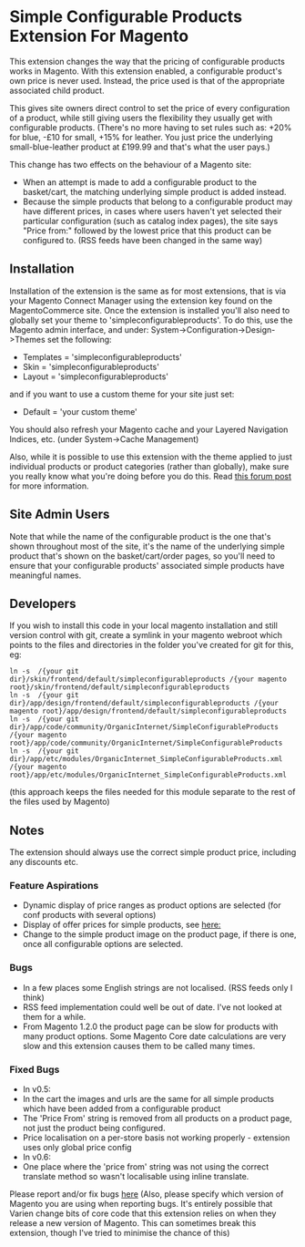 Simple Configurable Products Extension For Magento
==================================================

This extension changes the way that the pricing of configurable products works in Magento.
With this extension enabled, a configurable product's own price is never used. Instead, the price used is that of the appropriate associated child product.

This gives site owners direct control to set the price of every configuration of a product, while still giving users the flexibility they usually get with configurable products.
(There's no more having to set rules such as: +20% for blue, -£10 for small, +15% for leather. You just price the underlying small-blue-leather product at £199.99 and that's what the user pays.)


This change has two effects on the behaviour of a Magento site:

* When an attempt is made to add a configurable product to the basket/cart, the matching underlying simple product is added instead.
* Because the simple products that belong to a configurable product may have different prices, in cases where users haven't yet selected their particular configuration (such as catalog index pages), the site says "Price from:" followed by the lowest price that this product can be configured to. (RSS feeds have been changed in the same way)



Installation
------------

Installation of the extension is the same as for most extensions, that is via your Magento Connect Manager using the extension key found on the MagentoCommerce site.
Once the extension is installed you'll also need to globally set your theme to 'simpleconfigurableproducts'.
To do this, use the Magento admin interface, and under: System->Configuration->Design->Themes set the following:

* Templates = 'simpleconfigurableproducts'
* Skin = 'simpleconfigurableproducts'
* Layout = 'simpleconfigurableproducts'

and if you want to use a custom theme for your site just set:

* Default = 'your custom theme'


You should also refresh your Magento cache and your Layered Navigation Indices, etc. (under System->Cache Management)


Also, while it is possible to use this extension with the theme applied to just individual products or product categories (rather than globally), make sure you really know what you're doing before you do this.  Read [this forum post](http://www.magentocommerce.com/boards/viewreply/80059/) for more information.



Site Admin Users
----------------

Note that while the name of the configurable product is the one that's shown throughout most of the site, it's the name of the underlying simple product that's shown on the basket/cart/order pages, so you'll need to ensure that your configurable products' associated simple products have meaningful names.


Developers
----------

If you wish to install this code in your local magento installation and still version control with git, create a symlink in your magento webroot which points to the files and directories in the folder you've created for git for this, eg:

    ln -s  /{your git dir}/skin/frontend/default/simpleconfigurableproducts /{your magento root}/skin/frontend/default/simpleconfigurableproducts
    ln -s  /{your git dir}/app/design/frontend/default/simpleconfigurableproducts /{your magento root}/app/design/frontend/default/simpleconfigurableproducts
    ln -s  /{your git dir}/app/code/community/OrganicInternet/SimpleConfigurableProducts /{your magento root}/app/code/community/OrganicInternet/SimpleConfigurableProducts
    ln -s  /{your git dir}/app/etc/modules/OrganicInternet_SimpleConfigurableProducts.xml /{your magento root}/app/etc/modules/OrganicInternet_SimpleConfigurableProducts.xml

(this approach keeps the files needed for this module separate to the rest of the files used by Magento)



Notes
-----

The extension should always use the correct simple product price, including any discounts etc.

### Feature Aspirations
* Dynamic display of price ranges as product options are selected (for conf products with several options)
* Display of offer prices for simple products, see [here:](http://www.magentocommerce.com/boards/viewreply/143350/)
* Change to the simple product image on the product page, if there is one, once all configurable options are selected.

### Bugs
* In a few places some English strings are not localised. (RSS feeds only I think)
* RSS feed implementation could well be out of date. I've not looked at them for a while.
* From Magento 1.2.0 the product page can be slow for products with many product options. Some Magento Core date calculations are very slow and this extension causes them to be called many times.

### Fixed Bugs
* In v0.5:
* In the cart the images and urls are the same for all simple products which have been added from a configurable product
* The 'Price From' string is removed from all products on a product page, not just the product being configured.
* Price localisation on a per-store basis not working properly - extension uses only global price config
* In v0.6:
* One place where the 'price from' string was not using the correct translate method so wasn't localisable using inline translate.

Please report and/or fix bugs [here](http://www.magentocommerce.com/boards/viewchild/11415/)
(Also, please specify which version of Magento you are using when reporting bugs. It's entirely possible that Varien change bits of core code that this extension relies on when they release a new version of Magento. This can sometimes break this extension, though I've tried to minimise the chance of this)
